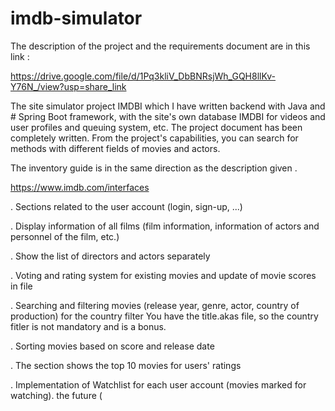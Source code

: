 # imdb-simulator 
The description of the project and the requirements document are in this link : 

https://drive.google.com/file/d/1Pq3kliV_DbBNRsjWh_GQH8llKv-Y76N_/view?usp=share_link

The site simulator project IMDBI which I have written backend with Java and # Spring Boot framework, with the site's own database IMDBI for videos and user profiles and queuing system, etc. The project document has been completely written. From the project's capabilities, you can search for methods with different fields of movies and actors.

The inventory guide is in the same direction as the description
given .

https://www.imdb.com/interfaces

. Sections related to the user account (login, sign-up, ...)

. Display information of all films (film information, information of actors and personnel of the film, etc.)

. Show the list of directors and actors separately

. Voting and rating system for existing movies and update of movie scores in file

. Searching and filtering movies (release year, genre, actor, country of production) for the country filter
You have the title.akas file, so the country fitler is not mandatory and is a bonus.

. Sorting movies based on score and release date

. The section shows the top 10 movies for users' ratings

. Implementation of Watchlist for each user account (movies marked for watching).
the future (
